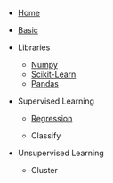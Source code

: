 * [Home](/#/)

* [Basic](/ml/)

* Libraries

    * [Numpy](/ml/numpy.md)
    * [Scikit-Learn](/ml/sklearn.md)
    * [Pandas](/ml/pandas.md)

* Supervised Learning

    * [Regression](/ml/supervised/)

    * Classify

* Unsupervised Learning

    * Cluster